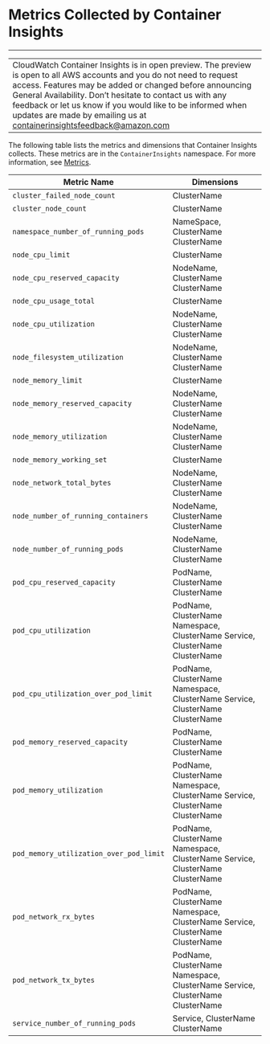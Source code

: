 # Metrics Collected by Container Insights<a name="Container-Insights-metrics"></a>


****  

|  | 
| --- |
| CloudWatch Container Insights is in open preview\. The preview is open to all AWS accounts and you do not need to request access\. Features may be added or changed before announcing General Availability\. Don’t hesitate to contact us with any feedback or let us know if you would like to be informed when updates are made by emailing us at [containerinsightsfeedback@amazon\.com](mailto:containerinsightsfeedback@amazon.com) | 

The following table lists the metrics and dimensions that Container Insights collects\. These metrics are in the `ContainerInsights` namespace\. For more information, see [Metrics](cloudwatch_concepts.md#Metric)\.


| Metric Name | Dimensions | 
| --- | --- | 
|  `cluster_failed_node_count` |  ClusterName  | 
|  `cluster_node_count` |  ClusterName  | 
|  `namespace_number_of_running_pods` |  NameSpace, ClusterName ClusterName  | 
|  `node_cpu_limit` |  ClusterName  | 
|  `node_cpu_reserved_capacity` |  NodeName, ClusterName ClusterName  | 
|  `node_cpu_usage_total` |  ClusterName  | 
|  `node_cpu_utilization` |  NodeName, ClusterName ClusterName  | 
|  `node_filesystem_utilization` |  NodeName, ClusterName ClusterName  | 
|  `node_memory_limit` |  ClusterName  | 
|  `node_memory_reserved_capacity` |  NodeName, ClusterName ClusterName  | 
|  `node_memory_utilization` |  NodeName, ClusterName ClusterName  | 
|  `node_memory_working_set` |  ClusterName  | 
|  `node_network_total_bytes` |  NodeName, ClusterName ClusterName  | 
|  `node_number_of_running_containers` |  NodeName, ClusterName ClusterName  | 
|  `node_number_of_running_pods` |  NodeName, ClusterName ClusterName  | 
|  `pod_cpu_reserved_capacity` |  PodName, ClusterName ClusterName  | 
|  `pod_cpu_utilization` |  PodName, ClusterName Namespace, ClusterName Service, ClusterName ClusterName  | 
|  `pod_cpu_utilization_over_pod_limit` |  PodName, ClusterName Namespace, ClusterName Service, ClusterName ClusterName  | 
|  `pod_memory_reserved_capacity` |  PodName, ClusterName ClusterName  | 
|  `pod_memory_utilization` |  PodName, ClusterName Namespace, ClusterName Service, ClusterName ClusterName  | 
|  `pod_memory_utilization_over_pod_limit` |  PodName, ClusterName Namespace, ClusterName Service, ClusterName ClusterName  | 
|  `pod_network_rx_bytes` |  PodName, ClusterName Namespace, ClusterName Service, ClusterName ClusterName  | 
|  `pod_network_tx_bytes` |  PodName, ClusterName Namespace, ClusterName Service, ClusterName ClusterName  | 
|  `service_number_of_running_pods` |  Service, ClusterName ClusterName  | 